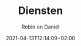 ---
title: "Diensten"
author: "Robin en Daniël"
date: 2021-04-13T12:14:09+02:00
type: "pages"
layout: "diensten"
---